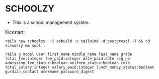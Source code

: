 # SCHOOLZY

- This is a school management system.

Kickstart:
```
rails new schoolzy  -j esbuild -c tailwind -d postgresql -T && cd schoolzy && subl .
```

```
rails g model User first_name middle_name last_name grade total_fee:integer fee_paid:integer date_paid:date reg_no admission_fee_status:boolean uniform_status:boolean role total_salary:integer salary_paid:integer lunch_money_status:boolean gurdian_contact username password_digest
```
